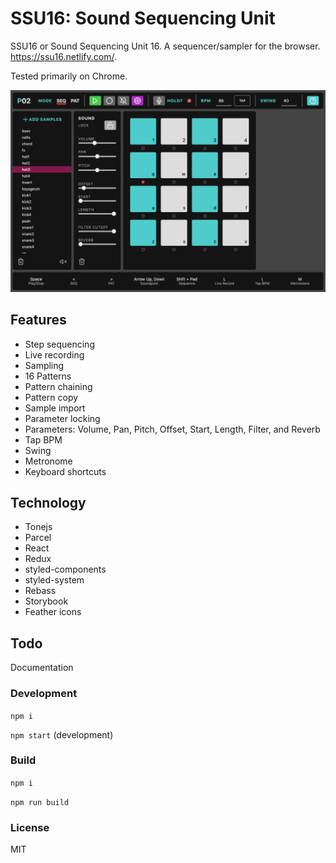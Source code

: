 # SSU16: Sound Sequencing Unit

SSU16 or Sound Sequencing Unit 16. A sequencer/sampler for the browser. https://ssu16.netlify.com/. 

Tested primarily on Chrome.

![Screenshot](https://github.com/dburles/ssu16/blob/master/screenshot2.png)

## Features

* Step sequencing
* Live recording
* Sampling
* 16 Patterns
* Pattern chaining
* Pattern copy
* Sample import
* Parameter locking
* Parameters: Volume, Pan, Pitch, Offset, Start, Length, Filter, and Reverb
* Tap BPM
* Swing
* Metronome
* Keyboard shortcuts

## Technology

* Tonejs
* Parcel
* React
* Redux
* styled-components
* styled-system
* Rebass
* Storybook
* Feather icons

## Todo

Documentation

### Development

`npm i`

`npm start` (development)

### Build

`npm i`

`npm run build`

### License
MIT
